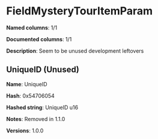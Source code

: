 # FieldMysteryTourItemParam
**Named columns**: 1/1

**Documented columns**: 1/1

**Description**: Seem to be unused development leftovers
## UniqueID (Unused)

**Name**: UniqueID

**Hash**: 0x54706054

**Hashed string**: UniqueID u16

**Notes**: Removed in 1.1.0

**Versions**: 1.0.0

